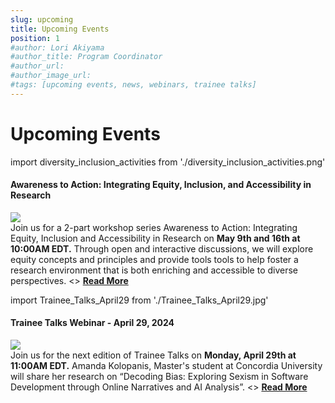 ```yaml
---
slug: upcoming
title: Upcoming Events
position: 1 
#author: Lori Akiyama
#author_title: Program Coordinator 
#author_url: 
#author_image_url: 
#tags: [upcoming events, news, webinars, trainee talks]
---
```

# Upcoming Events
import diversity_inclusion_activities from './diversity_inclusion_activities.png'


<div class="container2">
<h4>Awareness to Action: Integrating Equity, Inclusion, and Accessibility in Research</h4>
<div class="events ">
<div class="manuel_cosentino_n_CMLApjfI_unsplash1">
<img src={diversity_inclusion_activities}/>
</div>
<div class="text">
Join us for a 2-part workshop series Awareness to Action: Integrating Equity, Inclusion and Accessibility in Research on <strong>May 9th and 16th at 10:00AM EDT.</strong>
Through open and interactive discussions, we will explore equity concepts and principles and provide tools tools to help foster a research environment that is both enriching and accessible to diverse perspectives.
<></>
<a href="/blog/2022/09/21/upcoming/event/Awareness_to_Action_Integrating_Equity_Inclusion_and_Accessibility_in_Research"> <strong>Read More</strong></a>
</div>
</div>  </div> 







import Trainee_Talks_April29 from './Trainee_Talks_April29.jpg'


<div class="container2">
<h4>Trainee Talks Webinar - April 29, 2024</h4>
<div class="events ">
<div class="manuel_cosentino_n_CMLApjfI_unsplash1">
<img src={Trainee_Talks_April29}/>
</div>
<div class="text">
Join us for the next edition of Trainee Talks on <strong>Monday, April 29th at 11:00AM EDT.</strong>  Amanda Kolopanis, Master's student at Concordia University will share her research on “Decoding Bias: Exploring Sexism in Software Development through Online Narratives and AI Analysis”.
<></>
<a href="/blog/2022/09/21/upcoming/event/Trainee_Talks_April29"> <strong>Read More</strong></a>
</div>
</div>  </div> 